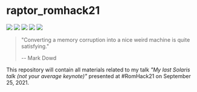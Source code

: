 # raptor_romhack21
[![](https://img.shields.io/github/stars/0xdea/raptor_romhack21.svg?color=yellow)](https://github.com/0xdea/raptor_romhack21)
[![](https://img.shields.io/github/forks/0xdea/raptor_romhack21.svg?color=green)](https://github.com/0xdea/raptor_romhack21)
[![](https://img.shields.io/github/watchers/0xdea/raptor_romhack21.svg?color=red)](https://github.com/0xdea/raptor_romhack21)
[![](https://img.shields.io/badge/license-MIT%20License-red.svg?color=lightgray)](https://opensource.org/licenses/MIT) 
[![](https://img.shields.io/badge/twitter-%400xdea-blue.svg)](https://twitter.com/0xdea)

> "Converting a memory corruption into a nice weird machine is quite satisfying."
>
> -- Mark Dowd

This repository will contain all materials related to my talk *"My last Solaris talk (not your average keynote)"* presented at #RomHack21 on September 25, 2021.
